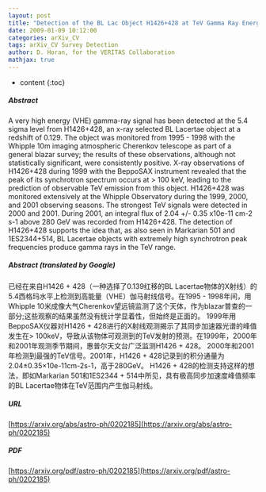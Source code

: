 ```yaml
---
layout: post
title: "Detection of the BL Lac Object H1426+428 at TeV Gamma Ray Energies"
date: 2009-01-09 10:12:00
categories: arXiv_CV
tags: arXiv_CV Survey Detection
author: D. Horan, for the VERITAS Collaboration
mathjax: true
---
```


* content
{:toc}

##### Abstract
A very high energy (VHE) gamma-ray signal has been detected at the 5.4 sigma level from H1426+428, an x-ray selected BL Lacertae object at a redshift of 0.129. The object was monitored from 1995 - 1998 with the Whipple 10m imaging atmospheric Cherenkov telescope as part of a general blazar survey; the results of these observations, although not statistically significant, were consistently positive. X-ray observations of H1426+428 during 1999 with the BeppoSAX instrument revealed that the peak of its synchrotron spectrum occurs at > 100 keV, leading to the prediction of observable TeV emission from this object. H1426+428 was monitored extensively at the Whipple Observatory during the 1999, 2000, and 2001 observing seasons. The strongest TeV signals were detected in 2000 and 2001. During 2001, an integral flux of 2.04 +/- 0.35 x10e-11 cm-2 s-1 above 280 GeV was recorded from H1426+428. The detection of H1426+428 supports the idea that, as also seen in Markarian 501 and 1ES2344+514, BL Lacertae objects with extremely high synchrotron peak frequencies produce gamma rays in the TeV range.

##### Abstract (translated by Google)
已经在来自H1426 + 428（一种选择了0.139红移的BL Lacertae物体的X射线）的5.4西格玛水平上检测到高能量（VHE）伽马射线信号。在1995  -  1998年间，用Whipple 10米成像大气Cherenkov望远镜监测了这个天体，作为blazar普查的一部分;这些观察的结果虽然没有统计学显着性，但始终是正面的。 1999年用BeppoSAX仪器对H1426 + 428进行的X射线观测揭示了其同步加速器光谱的峰值发生在> 100keV，导致从该物体可观测到的TeV发射的预测。在1999年，2000年和2001年观测季节期间，惠普尔天文台广泛监测H1426 + 428。 2000年和2001年检测到最强的TeV信号。2001年，H1426 + 428记录到的积分通量为2.04±0.35×10e-11cm-2s-1，高于280GeV。 H1426 + 428的检测支持这样的想法，即如Markarian 501和1ES2344 + 514中所见，具有极高同步加速度峰值频率的BL Lacertae物体在TeV范围内产生伽马射线。

##### URL
[https://arxiv.org/abs/astro-ph/0202185](https://arxiv.org/abs/astro-ph/0202185)

##### PDF
[https://arxiv.org/pdf/astro-ph/0202185](https://arxiv.org/pdf/astro-ph/0202185)

